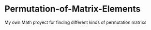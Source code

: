 # Permutation-of-Matrix-Elements
My own Math proyect for finding different kinds of permutation matrixs
